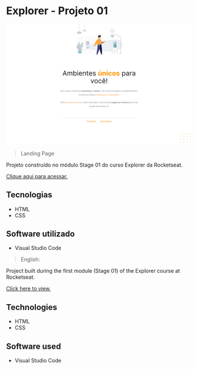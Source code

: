 # Explorer - Projeto 01

![preview](./projeto01-preview.png)

> Landing Page

Projeto construído no módulo Stage 01 do curso Explorer da Rocketseat.

[Clique aqui para acessar.](https://jessicaranft.github.io/explorer-projeto01)

## Tecnologias

- HTML
- CSS

## Software utilizado

- Visual Studio Code

> English:

Project built during the first module (Stage 01) of the Explorer course at Rocketseat.

[Click here to view.](https://jessicaranft.github.io/explorer-projeto01)

## Technologies

- HTML
- CSS

## Software used

- Visual Studio Code
